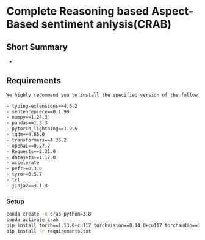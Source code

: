 # Complete Reasoning based Aspect-Based sentiment anlysis(CRAB)

## Short Summary

-

## Requirements
```sh
We highly recommend you to install the specified version of the following packages to avoid unnecessary troubles:

- typing-extensions==4.6.2
- sentencepiece==0.1.99
- numpy==1.24.3
- pandas==1.5.3
- pytorch_lightning==1.9.5
- tqdm==4.65.0
- transformers==4.35.2
- openai==0.27.7
- Requests==2.31.0
- datasets>=1.17.0
- accelerate
- peft>=0.3.0
- tyro>=0.5.7
- trl
- jinja2==3.1.3
```

### Setup

```sh
conda create -n crab python=3.8
conda activate crab
pip install torch==1.13.0+cu117 torchvision==0.14.0+cu117 torchaudio==0.13.0 --extra-index-url https://download.pytorch.org/whl/cu117
pip install -r requirements.txt
```
